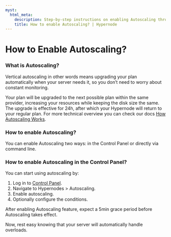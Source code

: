 ```yaml
---
myst:
  html_meta:
    description: Step-by-step instructions on enabling Autoscaling through the Control Panel or command line
    title: How to enable Autoscaling? | Hypernode
---
```


# How to Enable Autoscaling?

### What is Autoscaling?

Vertical autoscaling in other words means upgrading your plan automatically when your server needs it, so you don’t need to worry about constant monitoring.

Your plan will be upgraded to the next possible plan within the same provider, increasing your resources while keeping the disk size the same. The upgrade is effective for 24h, after which your Hypernode will return to your regular plan. For more technical overview you can check our docs [How Autoscaling Works](how-does-autoscaling-work.md).

### How to enable Autoscaling?

You can enable Autoscaling two ways: in the Control Panel or directly via command line.

### How to enable Autoscaling in the Control Panel?


You can start using autoscaling by:

1. Log in to [Control Panel](https://my.hypernode.com).
2. Navigate to Hypernodes > Autoscaling.
3. Enable autoscaling.
4. Optionally configure the conditions.

After enabling Autoscaling feature, expect a 5min grace period before Autoscaling takes effect.

Now, rest easy knowing that your server will automatically handle overloads.
